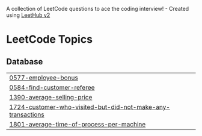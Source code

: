 A collection of LeetCode questions to ace the coding interview! - Created using [LeetHub v2](https://github.com/arunbhardwaj/LeetHub-2.0)
<!---LeetCode Topics Start-->
# LeetCode Topics
## Database
|  |
| ------- |
| [0577-employee-bonus](https://github.com/jaypatidar14/MysqL-LEETCODE/tree/master/0577-employee-bonus) |
| [0584-find-customer-referee](https://github.com/jaypatidar14/MysqL-LEETCODE/tree/master/0584-find-customer-referee) |
| [1390-average-selling-price](https://github.com/jaypatidar14/MysqL-LEETCODE/tree/master/1390-average-selling-price) |
| [1724-customer-who-visited-but-did-not-make-any-transactions](https://github.com/jaypatidar14/MysqL-LEETCODE/tree/master/1724-customer-who-visited-but-did-not-make-any-transactions) |
| [1801-average-time-of-process-per-machine](https://github.com/jaypatidar14/MysqL-LEETCODE/tree/master/1801-average-time-of-process-per-machine) |
<!---LeetCode Topics End-->